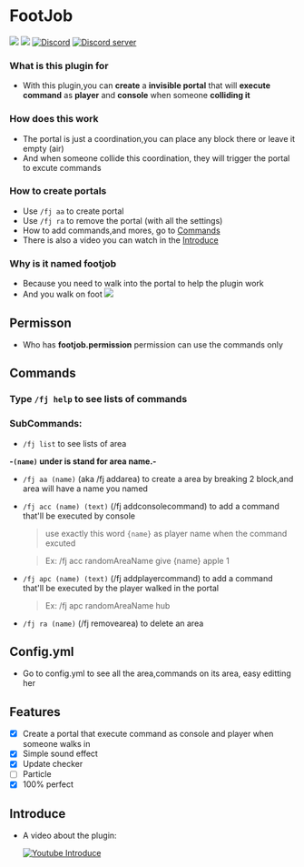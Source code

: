 # FootJob
[![](https://poggit.pmmp.io/shield.state/FootJob)](https://poggit.pmmp.io/p/FootJob)
[![](https://poggit.pmmp.io/shield.dl.total/FootJob)](https://poggit.pmmp.io/p/FootJob)
[![Discord](https://img.shields.io/badge/chat-on+discord-7289da.svg)](https://discord.gg/5CpFadd)
<a href="https://discord.gg/5CpFadd"><img src="https://discordapp.com/api/guilds/472786873492832256/embed.png" alt="Discord server"/></a>
 ### What is this plugin for
  - With this plugin,you can **create** a **invisible portal** that will **execute command** as **player** and **console** when someone **colliding it**
 ### How does this work
  - The portal is just a coordination,you can place any block there or leave it empty (air)
  - And when someone collide this coordination, they will trigger the portal to excute commands
 ### How to create portals
  - Use `/fj aa` to create portal
  - Use `/fj ra` to remove the portal (with all the settings)
  - How to add commands,and mores, go to [Commands](#commands)
  - There is also a video you can watch in the [Introduce](#introduce)
 ### Why is it named footjob
  - Because you need to walk into the portal to help the plugin work
  - And you walk on foot
<a align="center"><img src="https://raw.githubusercontent.com/TungstenVn/FootJob/master/icon2.png"></a>
## Permisson
  - Who has **footjob.permission** permission can use the commands only
## Commands
 ### Type ``/fj help`` to see lists of commands
 ### SubCommands:
  - ``/fj list`` to see lists of area
  
  **-`(name)` under is stand for area name.-**
  - `/fj aa (name)` (aka /fj addarea) to create a area by breaking 2 block,and area will have a name you named
  - `/fj acc (name) (text)` (/fj addconsolecommand) to add a command that'll be executed by console
    > use exactly this word `{name}` as player name when the command excuted
    
	> Ex: /fj acc randomAreaName give {name} apple 1
  - `/fj apc (name) (text)` (/fj addplayercommand) to add a command that'll be executed by the player walked in the portal
    > Ex: /fj apc randomAreaName hub
  - `/fj ra (name)` (/fj removearea) to delete an area
## Config.yml
  - Go to config.yml to see all the area,commands on its area, easy editting her
## Features
  - [x] Create a portal that execute command as console and player when someone walks in
  - [x] Simple sound effect
  - [x] Update checker
  - [ ] Particle
  - [x] 100% perfect
## Introduce
 - A video about the plugin:
   
   [![Youtube Introduce](https://img.youtube.com/vi/PN9MyWWC1Dg/0.jpg)](https://www.youtube.com/watch?v=PN9MyWWC1Dg)
